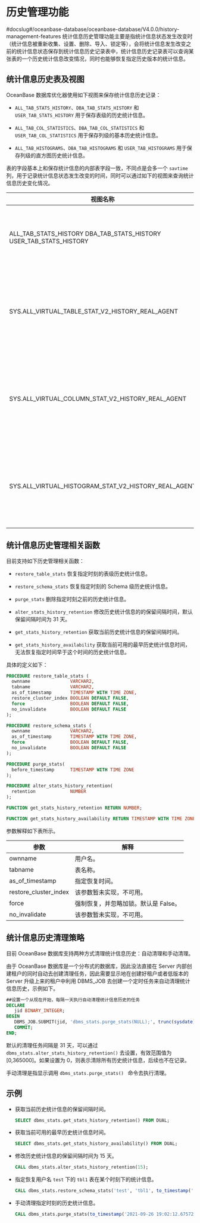 历史管理功能 
===========================
#docslug#/oceanbase-database/oceanbase-database/V4.0.0/history-management-features
统计信息历史管理功能主要是指统计信息状态发生改变时（统计信息被重新收集、设置、删除、导入、锁定等），会将统计信息发生改变之前的统计信息状态保存到统计信息历史记录表中，统计信息历史记录表可以查询某张表的一个历史统计信息改变情况，同时也能够恢复指定历史版本的统计信息。

统计信息历史表及视图 
-------------------------------

OceanBase 数据库优化器使用如下视图来保存统计信息历史记录：

* `ALL_TAB_STATS_HISTORY`、`DBA_TAB_STATS_HISTORY` 和 `USER_TAB_STATS_HISTORY` 用于保存表级的历史统计信息。 

* `ALL_TAB_COL_STATISTICS`、`DBA_TAB_COL_STATISTICS` 和 `USER_TAB_COL_STATISTICS` 用于保存列级的基本历史统计信息。

* `ALL_TAB_HISTOGRAMS`、`DBA_TAB_HISTOGRAMS` 和 `USER_TAB_HISTOGRAMS` 用于保存列级的直方图历史统计信息。


表的字段基本上和保存统计信息的内部表字段一致，不同点是会多一个 `savtime` 列，用于记录统计信息状态发生改变的时间，同时可以通过如下的视图来查询统计信息历史变化情况。


|                                                视图名称                                                |               描述               |
|----------------------------------------------------------------------------------------------------|--------------------------------|
| ALL_TAB_STATS_HISTORY DBA_TAB_STATS_HISTORY USER_TAB_STATS_HISTORY |  用于查询统计信息历史变化。 |
| SYS.ALL_VIRTUAL_TABLE_STAT_V2_HISTORY_REAL_AGENT                                                   | 用于查询表级的统计信息历史的虚表。              |
| SYS.ALL_VIRTUAL_COLUMN_STAT_V2_HISTORY_REAL_AGENT                                                  | 用于查询列级的基本统计信息历史的虚表。            |
| SYS.ALL_VIRTUAL_HISTOGRAM_STAT_V2_HISTORY_REAL_AGENT                                               | 用于查询列级的直方图信息历史的虚表。             |



统计信息历史管理相关函数 
---------------------------------

目前支持如下历史管理相关函数：

* `restore_table_stats` 恢复指定时刻的表级历史统计信息。


* `restore_schema_stats` 恢复指定时刻的 Schema 级历史统计信息。

  

* `purge_stats` 删除指定时刻之前的历史统计信息。

  

* `alter_stats_history_retention` 修改历史统计信息的的保留间隔时间，默认保留间隔时间为 31 天。

  

* `get_stats_history_retention` 获取当前历史统计信息的保留间隔时间。

  

* `get_stats_history_availability` 获取当前可用的最早历史统计信息时间，无法恢复指定时间早于这个时间的历史统计信息。

  




具体的定义如下：

```sql
PROCEDURE restore_table_stats (
  ownname               VARCHAR2,
  tabname               VARCHAR2,
  as_of_timestamp       TIMESTAMP WITH TIME ZONE,
  restore_cluster_index BOOLEAN DEFAULT FALSE,
  force                 BOOLEAN DEFAULT FALSE,
  no_invalidate         BOOLEAN DEFAULT FALSE
);

PROCEDURE restore_schema_stats (
  ownname               VARCHAR2,
  as_of_timestamp       TIMESTAMP WITH TIME ZONE,
  force                 BOOLEAN DEFAULT FALSE,
  no_invalidate         BOOLEAN DEFAULT FALSE
);

PROCEDURE purge_stats(
  before_timestamp      TIMESTAMP WITH TIME ZONE
);

PROCEDURE alter_stats_history_retention(
  retention             NUMBER
);

FUNCTION get_stats_history_retention RETURN NUMBER;

FUNCTION get_stats_history_availability RETURN TIMESTAMP WITH TIME ZONE;
```



参数解释如下表所示。


|          参数           |          解释           |
|-----------------------|-----------------------|
| ownname               | 用户名。                  |
| tabname               | 表名称。                  |
| as_of_timestamp       | 指定恢复时间。               |
| restore_cluster_index | 该参数暂未实现，不可用。          |
| force                 | 强制恢复，并忽略加锁。默认是 False。 |
| no_invalidate         | 该参数暂未实现，不可用。          |



统计信息历史清理策略 
-------------------------------

目前 OceanBase 数据库支持两种方式清理统计信息历史：自动清理和手动清理。

由于 OceanBase 数据库是一个分布式的数据库，因此没法直接在 Server 内部创建租户的同时自动去创建清理任务，因此需要显示地在创建好租户或者低版本的 Server 升级上来的租户中利用 DBMS_JOB 去创建一个定时任务来自动清理统计信息历史，示例如下。

```sql
##设置一个从现在开始，每隔一天执行自动清理统计信息历史的任务
DECLARE
   jid BINARY_INTEGER;
BEGIN
   DBMS_JOB.SUBMIT(jid, 'dbms_stats.purge_stats(NULL);', trunc(sysdate), 'trunc(sysdate) + 1');
   COMMIT;
END;
```



默认的清理任务间隔是 31 天，可以通过 `dbms_stats.alter_stats_history_retention()` 去设置，有效范围值为 \[0,365000\]。如果设置为 0，则表示清除所有历史统计信息，后续也不在记录。

手动清理是指显示调用 `dbms_stats.purge_stats() ` 命令去执行清理。

示例 
-----------------------

* 获取当前历史统计信息的保留间隔时间。

  ```sql
  SELECT dbms_stats.get_stats_history_retention() FROM DUAL;
  ```

  

* 获取当前可用的最早历史统计信息时间。

  ```sql
  SELECT dbms_stats.get_stats_history_availability() FROM DUAL;
  ```

  

* 修改历史统计信息的保留间隔时间为 15 天。

  ```sql
  CALL dbms_stats.alter_stats_history_retention(15);
  ```

  

* 指定恢复用户名 `test` 下的 `tbl1` 表在某个时刻下的统计信息。

  ```sql
  CALL dbms_stats.restore_schema_stats('test', 'tbl1', to_timestamp('2021-09-26 19:02:12.675729', 'YYYY-MM-DD HH24:MI:SS.FF'));
  ```

  

* 手动清理指定时刻的历史统计信息。

  ```sql
  CALL dbms_stats.purge_stats(to_timestamp('2021-09-26 19:02:12.675729', 'YYYY-MM-DD HH24:MI:SS.FF'));
  ```

  



